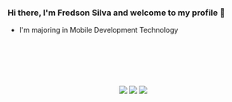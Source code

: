 ### Hi there, I'm Fredson Silva and welcome to my profile 👋

- I'm majoring in Mobile Development Technology

<br>

<div align="center">
 <!--<a href="https://github.com/silvafredson">
 <img height="160em" src="https://github-readme-stats.vercel.app/api?username=silvafredson&show_icons=true&theme=tokyonight&include_all_commits=true&count_private=true"/>
 <img height="160em" src="https://github-readme-stats.vercel.app/api/top-langs/?username=silvafredson&layout=compact&langs_count=6&theme=tokyonight"/>
</div>>-->
 
 <br>
  
<div align="center" style="display: inline_block"><br>
 <!--<img align="center" alt="Swift" height="60" width="80" src="https://cdn.jsdelivr.net/gh/devicons/devicon/icons/swift/swift-original.svg">-->
 <!--<img align="center" alt="Flutter" height="60" width="80" src="https://cdn.jsdelivr.net/gh/devicons/devicon/icons/flutter/flutter-original.svg">-->
 <!--<img align="center" alt="JAVA" height="60" width="80" src="https://cdn.jsdelivr.net/gh/devicons/devicon/icons/java/java-original.svg">-->
 <!--<img align="center" alt="Spring" height="60" width="80" src="https://cdn.jsdelivr.net/gh/devicons/devicon/icons/spring/spring-original.svg">-->
 <!--<img align="center" alt="HTML" height="60" width="80" src="https://raw.githubusercontent.com/devicons/devicon/master/icons/html5/html5-original.svg">-->
 <!--<img align="center" alt="CSS" height="60" width="80" src="https://raw.githubusercontent.com/devicons/devicon/master/icons/css3/css3-original.svg">-->
 <!--<img align="center" alt="Js" height="60" width="80" src="https://cdn.jsdelivr.net/gh/devicons/devicon/icons/javascript/javascript-plain.svg">-->
 
   
</div> 
  
 #
  
 <div align="center">
  <a href = "mailto:silva.fredson@hotmail.com"><img src="https://img.shields.io/badge/Microsoft_Outlook-0078D4?style=for-the-badge&logo=microsoft-outlook&logoColor=white"></a>
  <a href = "mailto:fredsonlpsilva@gmail.com"><img src="https://img.shields.io/badge/Gmail-D14836?style=for-the-badge&logo=gmail&logoColor=white"></a>
  <a href="https://www.linkedin.com/in/fredson-silva-4082041aa/" target="_blank"><img src="https://img.shields.io/badge/LinkedIn-0077B5?style=for-the-badge&logo=linkedin&logoColor=white](https://img.shields.io/badge/LinkedIn-0077B5?style=for-the-badge&logo=linkedin&logoColor=white" target="_blank"></a> 
 
</div>
